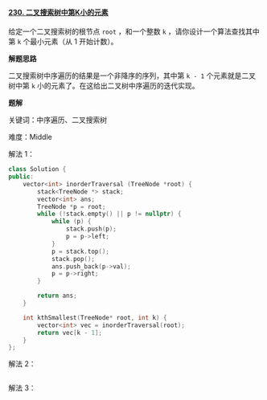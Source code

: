 #### [230. 二叉搜索树中第K小的元素](https://leetcode.cn/problems/kth-smallest-element-in-a-bst/)

给定一个二叉搜索树的根节点 `root` ，和一个整数 `k` ，请你设计一个算法查找其中第 `k` 个最小元素（从 1 开始计数）。

**解题思路**

二叉搜索树中序遍历的结果是一个非降序的序列，其中第 `k - 1` 个元素就是二叉树中第 `k` 小的元素了。在这给出二叉树中序遍历的迭代实现。

**题解**

关键词：中序遍历、二叉搜索树

难度：Middle

解法 1：

```c++
class Solution {
public:
    vector<int> inorderTraversal (TreeNode *root) {
        stack<TreeNode *> stack;
        vector<int> ans;
        TreeNode *p = root;
        while (!stack.empty() || p != nullptr) {
            while (p) {
                stack.push(p);
                p = p->left;
            }
            p = stack.top();
            stack.pop();
            ans.push_back(p->val);
            p = p->right;
        }

        return ans;
    }

    int kthSmallest(TreeNode* root, int k) {
        vector<int> vec = inorderTraversal(root);
        return vec[k - 1];
    }
};
```

解法 2：

```c++

```

解法 3：

```c++

```

